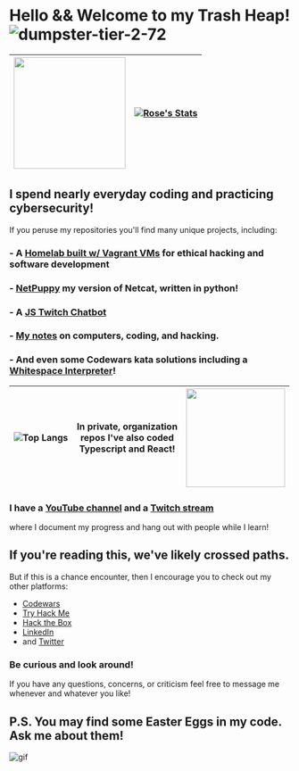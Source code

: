 # Hello && Welcome to my Trash Heap! ![dumpster-tier-2-72](https://github.com/TrshPuppy/TrshPuppy/assets/101938172/a5968e64-1f56-4a83-8313-721b1cac5ab5)

<img src="https://user-images.githubusercontent.com/101938172/215300412-dfd90ae1-831a-494b-9662-617d9b6b71b5.gif" style="width:200px;text-align:center"/> | [![Rose's Stats](https://github-readme-stats-6dzqt8e32-trshpuppy.vercel.app/api?username=trshpuppy&show_icons=true&theme=synthwave)](https://github.com/trshpuppy/github-readme-stats)
:-|-:

## I spend nearly everyday coding and practicing cybersecurity!
If you peruse my repositories you'll find many unique projects, including:
### - A [Homelab built w/ Vagrant VMs](https://github.com/TrshPuppy/vagrant) for ethical hacking and software development
### - [NetPuppy](https://github.com/TrshPuppy/netpuppy) my version of Netcat, written in python!
### - A [JS Twitch Chatbot](https://github.com/TrshPuppy/trsh_bot)
### - [My notes](https://github.com/TrshPuppy/obsidian-notes) on computers, coding, and hacking.
### - And even some Codewars kata solutions including a [Whitespace Interpreter](https://github.com/trshpuppy/whitespace-interpreter)!

![Top Langs](https://github-readme-stats-6dzqt8e32-trshpuppy.vercel.app/api/top-langs/?username=trshpuppy&layout=compact&theme=synthwave&hide=html,css&langs_count=6) | In private, organization</br> repos  I've also coded </br> Typescript and React! | <img src="https://github.com/TrshPuppy/TrshPuppy/assets/101938172/1156536d-da3b-4d95-8129-1c1835ab4e87" style="width:177px;text-align:center"/>
:-|-|-:

### I have a [YouTube channel](https://youtube.com/@trshpuppy) and a [Twitch stream](https://www.twitch.tv/trshpuppy)
where I document my progress and hang out with people while I learn!
## If you're reading this, we've likely crossed paths.
But if this is a chance encounter, then I encourage you to check out my other platforms:

- [Codewars](codewars.com/users/TrshPuppy)
- [Try Hack Me](tryhackme.com/p/TrshPuppy)
- [Hack the Box](https://app.hackthebox.com/profile/1343592)
- [LinkedIn](www.linkedin.com/in/trshpuppy)
- and [Twitter](https://twitter.com/trshpuppy)

### Be curious and look around!
If you have any questions, concerns, or criticism feel free to message me whenever and whatever you like!

## P.S. You may find some Easter Eggs in my code. Ask me about them!
![gif](https://media.giphy.com/media/riwUvx9DmD1bSTw05Z/giphy.gif)


